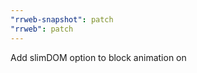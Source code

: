 ```yaml
---
"rrweb-snapshot": patch
"rrweb": patch
---
```


Add slimDOM option to block animation on <title> tag; enabled when the 'all' value is used for slimDOM

